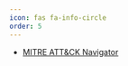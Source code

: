 ```yaml
---
icon: fas fa-info-circle
order: 5
---
```


* [MITRE ATT&CK Navigator](https://security-tapestry.github.io/attack-navigator/v3/enterprise/)